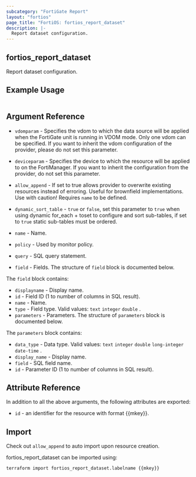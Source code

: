 ```yaml
---
subcategory: "FortiGate Report"
layout: "fortios"
page_title: "FortiOS: fortios_report_dataset"
description: |-
  Report dataset configuration.
---
```


## fortios_report_dataset
Report dataset configuration.

## Example Usage

```hcl

```

## Argument Reference
* `vdomparam` - Specifies the vdom to which the data source will be applied when the FortiGate unit is running in VDOM mode. Only one vdom can be specified. If you want to inherit the vdom configuration of the provider, please do not set this parameter.
* `deviceparam` - Specifies the device to which the resource will be applied to on the FortiManager. If you want to inherit the configuration from the provider, do not set this parameter.
* `allow_append` - If set to true allows provider to overwrite existing resources instead of erroring. Useful for brownfield implementations. Use with caution! Requires `name` to be defined.
* `dynamic_sort_table` - `true` or `false`, set this parameter to `true` when using dynamic for_each + toset to configure and sort sub-tables, if set to `true` static sub-tables must be ordered.

* `name` - Name.
* `policy` - Used by monitor policy.
* `query` - SQL query statement.
* `field` - Fields. The structure of `field` block is documented below.

The `field` block contains:

* `displayname` - Display name.
* `id` - Field ID (1 to number of columns in SQL result).
* `name` - Name.
* `type` - Field type. Valid values: `text` `integer` `double` .
* `parameters` - Parameters. The structure of `parameters` block is documented below.

The `parameters` block contains:

* `data_type` - Data type. Valid values: `text` `integer` `double` `long-integer` `date-time` .
* `display_name` - Display name.
* `field` - SQL field name.
* `id` - Parameter ID (1 to number of columns in SQL result).

## Attribute Reference

In addition to all the above arguments, the following attributes are exported:
* `id` - an identifier for the resource with format {{mkey}}.

## Import

Check out `allow_append` to auto import upon resource creation.

fortios_report_dataset can be imported using:
```sh
terraform import fortios_report_dataset.labelname {{mkey}}
```
